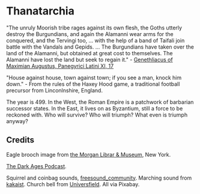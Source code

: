 # Thanatarchia

"The unruly Moorish tribe rages against its own flesh, the Goths utterly destroy the Burgundians, and again the Alamanni wear arms for the conquered, and the Tervingi too, ... with the help of a band of Taifali join battle with the Vandals and Gepids. ... The Burgundians have taken over the land of the Alamanni, but obtained at great cost to themselves. The Alamanni have lost the land but seek to regain it." - [Genethliacus of Maximian Augustus, Panegyrici Latini XI, 17](https://www.jassa.org/?p=7497)

"House against house, town against town; if you see a man, knock him down." - From the rules of the Haxey Hood game, a traditional football precursor from Linconlnshire, England.

The year is 499. In the West, the Roman Empire is a patchwork of barbarian successor states. In the East, it lives on as Byzantium, still a force to be reckoned with. Who will survive? Who will triumph? What even is triumph anyway?

## Credits

Eagle brooch image from [the Morgan Librar & Museum](https://www.themorgan.org/objects/item/290015), New York.

[The Dark Ages Podcast](https://darkagespod.com/).

Squirrel and coinbag sounds, [freesound_community](https://pixabay.com/users/freesound_community-46691455/). Marching sound from [kakaist](https://pixabay.com/users/kakaist-48093450). Church bell from [Universfield](https://pixabay.com/users/universfield-28281460). All via Pixabay.
